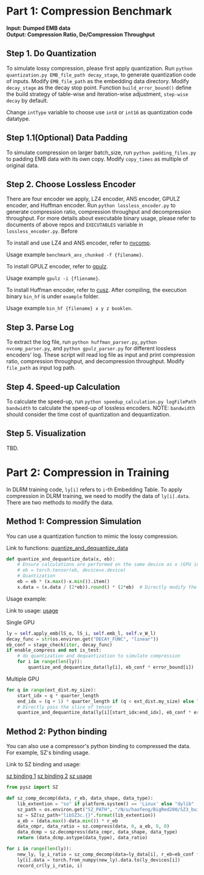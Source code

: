 # Part 1: Compression Benchmark

**Input: Dumped EMB data** \
**Output: Compression Ratio, De/Compression Throughput**

## Step 1. Do Quantization

To simulate lossy compression, please first apply quantization. Run `python quantization.py EMB_file_path decay_stage`, to generate quantization code of inputs. Modify `EMB_file_path` as the embedding data directory. Modify `decay_stage` as the decay stop point. Function `build_error_bound()` define the build strategy of table-wise and iteration-wise adjustment, `step-wise decay` by default.

Change `intType` variable to choose use `int8` or `int16` as quantization code datatype.

## Step 1.1(Optional) Data Padding

To simulate compression on larger batch_size, run `python padding_files.py` to padding EMB data with its own copy. Modify `copy_times` as multiple of original data.

## Step 2. Choose Lossless Encoder

There are four encoder we apply, LZ4 encoder, ANS encoder, GPULZ encoder, and Huffman encoder. Run `python lossless_encoder.py` to generate compression ratio, compression throughput and decompression throughput. For more details about executable binary usage, please refer to documents of above repos and `EXECUTABLES` variable in `lossless_encoder.py`. Before

To install and use LZ4 and ANS encoder, refer to [nvcomp](https://developer.nvidia.com/nvcomp).

Usage example `benchmark_ans_chunked -f {filename}`.

To install GPULZ encoder, refer to [gpulz](https://github.com/hipdac-lab/ICS23-GPULZ).

Usage example `gpulz -i {fliename}`.

To install Huffman encoder, refer to [cusz](https://github.com/szcompressor/cuSZ/). After compiling, the execution binary `bin_hf` is under `example` folder.

Usage example `bin_hf {filename} x y z booklen`. 


## Step 3. Parse Log

To extract the log file, run `python huffman_parser.py`, `python nvcomp_parser.py`, and `python gpulz_parser.py` for different lossless encoders' log. These script will read log file as input and print compression ratio, compression throughput, and decompression throughput. Modify `file_path` as input log path.

## Step 4. Speed-up Calculation

To calculate the speed-up, run `python speedup_calculation.py logFilePath bandwidth` to calculate the speed-up of lossless encoders. NOTE: `bandwidth` should consider the time cost of quantization and dequantization.

## Step 5. Visualization

TBD.

# Part 2: Compression in Training

In DLRM training code, `ly[i]` refers to `i`-th Embedding Table. To apply compression in DLRM training, we need to modify the data of `ly[i].data`. There are two methods to modify the data.

## Method 1: Compression Simulation

You can use a quantization function to mimic the lossy compression.

Link to functions: [quantize_and_dequantize_data](https://github.com/allenfengjr/dlrm_comp/blob/80f31b5ab4a5b5739a953ff611339b7978f79d17/dlrm_s_with_compress_quan.py#L130C1-L135C83)
```python
def quantize_and_dequantize_data(x, eb):
    # Ensure calculations are performed on the same device as x (GPU in this case)
    # eb = torch.tensor(eb, device=x.device)
    # Quantization
    eb = eb * (x.max()-x.min()).item()
    x.data = (x.data / (2*eb)).round() * (2*eb)  # Directly modify the tensor data


```

Usage example:

Link to usage: [usage](https://github.com/allenfengjr/dlrm_comp/blob/80f31b5ab4a5b5739a953ff611339b7978f79d17/dlrm_s_with_compress_quan.py#L798C9-L801C78)

Single GPU
```python
ly = self.apply_emb(lS_o, lS_i, self.emb_l, self.v_W_l)
decay_func = str(os.environ.get("DECAY_FUNC", "linear"))
eb_conf = stage_check(iter, decay_func)
if enable_compress and not is_test:
    # do quantization and dequantization to simulate compression
    for i in range(len(ly)):
        quantize_and_dequantize_data(ly[i], eb_conf * error_bound[i])
```
Multiple GPU

```python
for q in range(ext_dist.my_size):
    start_idx = q * quarter_length
    end_idx = (q + 1) * quarter_length if (q < ext_dist.my_size) else len(ly[i])
    # Directly pass the slice of tensor
    quantize_and_dequantize_data(ly[i][start_idx:end_idx], eb_conf * error_bound[i])
```

## Method 2: Python binding

You can also use a compressor's python binding to compressed the data. For example, SZ's binding usage.

Link to SZ binding and usage: 

[sz binding 1](https://github.com/allenfengjr/dlrm_comp/blob/80f31b5ab4a5b5739a953ff611339b7978f79d17/dlrm_s_with_compress_adaptive.py#L128C1-L132C53)
[sz binding 2](https://github.com/allenfengjr/dlrm_comp/blob/80f31b5ab4a5b5739a953ff611339b7978f79d17/dlrm_s_with_compress_adaptive.py#L2196C5-L2198C56)
[sz usage](https://github.com/allenfengjr/dlrm_comp/blob/80f31b5ab4a5b5739a953ff611339b7978f79d17/dlrm_s_with_compress_adaptive.py#L919C13-L922C41)

```python
from pysz import SZ

def sz_comp_decomp(data, r_eb, data_shape, data_type):
    lib_extention = "so" if platform.system() == 'Linux' else "dylib"
    sz_path = os.environ.get("SZ_PATH", "/N/u/haofeng/BigRed200/SZ3_build/lib64/")
    sz = SZ(sz_path+"libSZ3c.{}".format(lib_extention))
    a_eb = (data.max()-data.min()) * r_eb
    data_cmpr, data_ratio = sz.compress(data, 0, a_eb, 0, 0)
    data_dcmp = sz.decompress(data_cmpr, data_shape, data_type)
    return (data_dcmp.astype(data_type), data_ratio)

for i in range(len(ly)):
    new_ly, ly_i_ratio = sz_comp_decomp(data=ly_data[i], r_eb=eb_conf * error_bound[i], data_shape=ly_data[i].shape, data_type=np.float32)
    ly[i].data = torch.from_numpy(new_ly).data.to(ly_devices[i])
    record_cr(ly_i_ratio, i)
```

